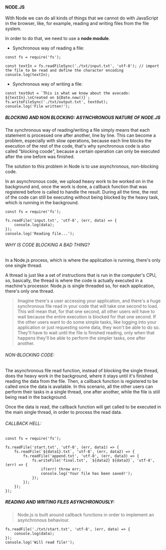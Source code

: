 #### NODE.JS

With Node we can do all kinds of things that we cannot do with JavaScript in the browser, like, for example, reading and writing files from the file system.

In order to do that, we need to use a **node module**.

- Synchronous way of reading a file:

```
const fs = require('fs');

const textIn = fs.readFileSync('./txt/input.txt', 'utf-8'); // import the file to be read and define the character encoding
console.log(textIn);
```

- Synchronous way of writing a file:
```
const textOut = `This is what we know about the avocado: ${textIn}.\nCreated on ${Date.now()}`;
fs.writeFileSync('./txt/output.txt', textOut);
console.log('File written!');
```

##### BLOCKING AND NON BLOCKING: ASYNCHRONOUS NATURE OF NODE.JS

The synchronous way of reading/writing a file simply means that each statement is processed one after another, line by line. This can become a problem, especially with slow operations, because each line blocks the execution of the rest of the code, that's why synchronous code is also called "blocking coode", because a certain operation can only be executed after the one before was finished.

The solution to this problem in Node is to use asynchronous, non-blocking code.

In an asynchronous code, we upload heavy work to be worked on in the background and, once the work is done, a callback function that was registered before is called to handle the result. During all the time, the rest of the code can still be executing without being blocked by the heavy task, which is running in the background.
```
const fs = require('fs');

fs.readFile('input.txt', 'utf-8', (err, data) => {
    console.log(data);
});
console.log('Reading file...');
```
###### *WHY IS CODE BLOCKING A BAD THING?*
In a Node.js process, which is where the application is running, there's only one single thread.

A thread is just like a set of instructions that is run in the computer's CPU, so, basically, the thread is where the code is actually executed in a machine's processor. Node.js is single threaded so, for each application, there's only one thread.

> Imagine there's a user accessing your application, and there's a huge synchronous file read in your code that will take one second to load. This will mean that, for that one second, all other users will have to wait because the entire execution is blocked for that one second. If the other users want to do some simple tasks, like logging into your application or just requesting some data, they won't be able to do so. They'll have to wait until the file is finished reading, only when that happens they'll be able to perform the simpler tasks, one after another.

###### *NON-BLOCKING CODE:*
The asynchronous file read function, instead of blocking the single thread, does the heavy work in the background, where it stays until it's finished reading the data from the file. Then, a callback function is registered to be called once the data is available. In this scenario, all the other users can perform their tasks in a single thread, one after another, while the file is still being read in the background.

Once the data is read, the callback function will get called to be executed in the main single thread, in order to process the read data.

###### *CALLBACK HELL:*
```
const fs = require('fs');

fs.readFile('start.txt', 'utf-8', (err, data1) => {
    fs.readFile(`${data1}.txt`, 'utf-8', (err, data2) => {
        fs.readFile('append.txt', 'utf-8', (err, data3) => {
            fs.writeFile('final.txt', `${data2} ${data3}`, 'utf-8', (err) => {
                if(err) throw err;
                console.log('Your file has been saved!');
            });
        });
    });
});
```

##### READING AND WRITING FILES ASYNCHRONOUSLY:
> Node.js is built around callback functions in order to implement an asynchronous behaviour.
```
fs.readFile('./txt/start.txt', 'utf-8', (err, data) => {
    console.log(data);
});
console.log('Will read file!');
```

